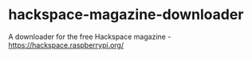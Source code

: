 # hackspace-magazine-downloader
A downloader for the free Hackspace magazine - https://hackspace.raspberrypi.org/
